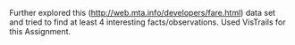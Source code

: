 Further explored this (http://web.mta.info/developers/fare.html) data set and tried to find at least 4 interesting facts/observations.
Used VisTrails for this Assignment.